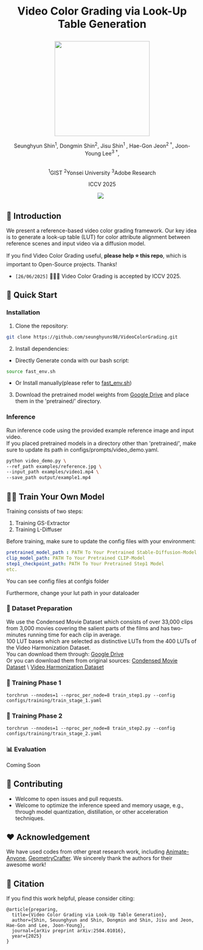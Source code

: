 # <p align=center> **Video Color Grading via Look-Up Table Generation** </p>
<div align="center">
<img src='assets/teaser.png' style="height:250px"></img>
<br>

Seunghyun Shin<sup>1</sup>, 
Dongmin Shin<sup>2</sup>, 
Jisu Shin<sup>1 </sup>, 
Hae-Gon Jeon<sup>2 &dagger;</sup>, 
Joon-Young Lee<sup>3 &dagger;</sup>, 

<br>
<sup>1</sup>GIST
<sup>2</sup>Yonsei University
<sup>3</sup>Adobe Research

ICCV 2025

 <a href='https://arxiv.org'><img src='https://img.shields.io/badge/arXiv-2504.01016-b31b1b.svg'></a> &nbsp;
</div>

## 📝 Introduction

We present a reference-based video color grading framework. Our key idea is to generate a look-up table (LUT) for color attribute alignment between reference scenes and input video via a diffusion model.

If you find Video Color Grading useful, **please help ⭐ this repo**, which is important to Open-Source projects. Thanks!

- `[26/06/2025]` 🎉🎉🎉 Video Color Grading is accepted by ICCV 2025.


## 🚀 Quick Start

### Installation
1. Clone the repository:
```bash
git clone https://github.com/seunghyuns98/VideoColorGrading.git
```
2. Install dependencies:
- Directly Generate conda with our bash script: 
```bash
source fast_env.sh
```
- Or Install manually(please refer to [fast_env.sh](fast_env.sh))

3. Download the pretrained model weights from [Google Drive](https://drive.google.com/drive/folders/1NpWXjQxo6ZdOVdSoCzVhCik58WMXXqqC?usp=sharing) and place them in the 'pretrained/' directory.

### Inference

Run inference code using the provided example reference image and input video. \
If you placed pretrained models in a directory other than 'pretrained/', make sure to update its path in configs/prompts/video_demo.yaml.

```bash
python video_demo.py \
--ref_path examples/reference.jpg \
--input_path examples/video1.mp4 \
--save_path output/example1.mp4 
```

## 🏋️‍♂️ Train Your Own Model

Training consists of two steps:
1. Training GS-Extractor
2. Training L-Diffuser 

Before training, make sure to update the config files with your environment:
```yaml
pretrained_model_path : PATH To Your Pretrained Stable-Diffusion-Model
clip_model_path: PATH To Your Pretrained CLIP-Model
step1_checkpoint_path: PATH To Your Pretrained Step1 Model
etc.
```
You can see config files at confgis folder 

Furthermore, change your lut path in your dataloader

### 📁 Dataset Preparation
We use the Condensed Movie Dataset which consists of over 33,000 clips from 3,000 movies covering the salient parts of the films and has two-minutes running time for each clip in average. \
100 LUT bases which are selected as distinctive LUTs from the $400$ LUTs of the Video Harmonization Dataset. \
You can download them through: [Google Drive](https://drive.google.com/file/d/1iHljoQGH1OGNC-yWGX8XUcR6hip8_4zt/view?usp=sharing) \
Or you can download them from original sources:
[Condensed Movie Dataset](https://www.robots.ox.ac.uk/~vgg/data/condensed-movies) \ 
[Video Harmonization Dataset](https://github.com/bcmi/Video-Harmonization-Dataset-HYouTube)

### 🔧 Training Phase 1

```commandline
torchrun --nnodes=1 --nproc_per_node=8 train_step1.py --config configs/training/train_stage_1.yaml
```

### 🔧 Training Phase 2

```commandline
torchrun --nnodes=1 --nproc_per_node=8 train_step2.py --config configs/training/train_stage_2.yaml
```

### 📊 Evaluation

Coming Soon

## 🤝 Contributing

- Welcome to open issues and pull requests.
- Welcome to optimize the inference speed and memory usage, e.g., through model quantization, distillation, or other acceleration techniques.

## ❤️ Acknowledgement

We have used codes from other great research work, including [Animate-Anyone](https://github.com/guoqincode/Open-AnimateAnyone), [GeometryCrafter](https://github.com/TencentARC/GeometryCrafter). We sincerely thank the authors for their awesome work!

## 📜 Citation

If you find this work helpful, please consider citing:

```BibTeXw
@article{preparing,
  title={Video Color Grading via Look-Up Table Generation},
  author={Shin, Seuunghyun and Shin, Dongmin and Shin, Jisu and Jeon, Hae-Gon and Lee, Joon-Young},
  journal={arXiv preprint arXiv:2504.01016},
  year={2025}
}
```

